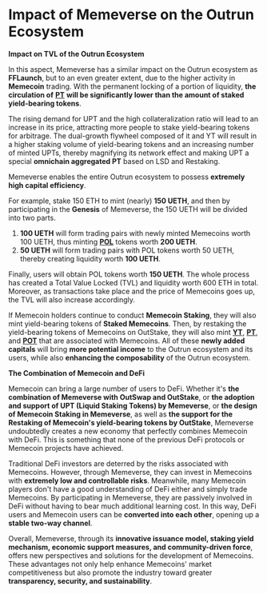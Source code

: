 # Impact of Memeverse on the Outrun Ecosystem

**Impact on TVL of the Outrun Ecosystem**

In this aspect, Memeverse has a similar impact on the Outrun ecosystem as **FFLaunch**, but to an even greater extent, due to the higher activity in **Memecoin** trading. With the permanent locking of a portion of liquidity, **the circulation of** [**PT**](../outstake/yield-tokenization/pt.md) **will be significantly lower than the amount of staked yield-bearing tokens**.

The rising demand for UPT and the high collateralization ratio will lead to an increase in its price, attracting more people to stake yield-bearing tokens for arbitrage. The dual-growth flywheel composed of it and YT will result in a higher staking volume of yield-bearing tokens and an increasing number of minted UPTs, thereby magnifying its network effect and making UPT a special **omnichain aggregated PT** based on LSD and Restaking.

Memeverse enables the entire Outrun ecosystem to possess **extremely high capital efficiency**.

For example, stake 150 ETH to mint (nearly) **150 UETH**, and then by participating in the **Genesis** of Memeverse, the 150 UETH will be divided into two parts.

1. **100 UETH** will form trading pairs with newly minted Memecoins worth 100 UETH, thus minting [**POL**](../fflaunch/proof-of-liquidity-token.md) tokens worth **200 UETH**.
2. **50 UETH** will form trading pairs with POL tokens worth 50 UETH, thereby creating liquidity worth **100 UETH**.

Finally, users will obtain POL tokens worth **150 UETH**. The whole process has created a Total Value Locked (TVL) and liquidity worth 600 ETH in total. Moreover, as transactions take place and the price of Memecoins goes up, the TVL will also increase accordingly.

If Memecoin holders continue to conduct **Memecoin Staking**, they will also mint yield-bearing tokens of **Staked Memecoins**. Then, by restaking the yield-bearing tokens of Memecoins on OutStake, they will also mint [**YT**](../outstake/yield-tokenization/yt.md), [**PT**](../outstake/yield-tokenization/pt.md), and [**POT**](../outstake/yield-tokenization/pot.md) that are associated with Memecoins. All of these **newly added capitals** will bring **more potential income** to the Outrun ecosystem and its users, while also **enhancing the composability** of the Outrun ecosystem.

**The Combination of Memecoin and DeFi**

Memecoin can bring a large number of users to DeFi. Whether it's **the combination of Memeverse with OutSwap and OutStake**, or **the adoption and support of UPT (Liquid Staking Tokens) by Memeverse**, or **the design of Memecoin Staking in Memeverse**, as well as **the support for the Restaking of Memecoin's yield-bearing tokens by OutStake**, Memeverse undoubtedly creates a new economy that perfectly combines Memecoin with DeFi. This is something that none of the previous DeFi protocols or Memecoin projects have achieved.

Traditional DeFi investors are deterred by the risks associated with Memecoins. However, through Memeverse, they can invest in Memecoins with **extremely low and controllable risks**. Meanwhile, many Memecoin players don't have a good understanding of DeFi either and simply trade Memecoins. By participating in Memeverse, they are passively involved in DeFi without having to bear much additional learning cost. In this way, DeFi users and Memecoin users can be **converted into each other**, opening up a **stable two-way channel**.

Overall, Memeverse, through its **innovative issuance model, staking yield mechanism, economic support measures, and community-driven force**, offers new perspectives and solutions for the development of Memecoins. These advantages not only help enhance Memecoins' market competitiveness but also promote the industry toward greater **transparency, security, and sustainability**.
